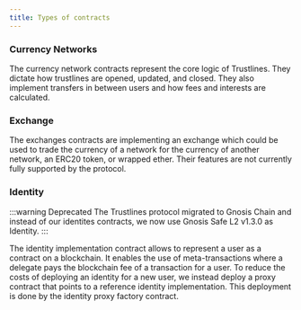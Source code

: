 ```yaml
---
title: Types of contracts
---
```

### Currency Networks

The currency network contracts represent the core logic of Trustlines. They dictate how trustlines are opened, updated, and closed. They also implement transfers in between users and how fees and interests are calculated.

### Exchange

The exchanges contracts are implementing an exchange which could be used to trade the currency of a network for the currency of another network, an ERC20 token, or wrapped ether. Their features are not currently fully supported by the protocol.

### Identity

:::warning Deprecated
The Trustlines protocol migrated to Gnosis Chain and instead of our identites contracts, we now use
Gnosis Safe L2 v1.3.0 as Identity. 
:::

The identity implementation contract allows to represent a user as a contract on a blockchain. It enables the use of meta-transactions where a delegate pays the blockchain fee of a transaction for a user. To reduce the costs of deploying an identity for a new user, we instead deploy a proxy contract that points to a reference identity implementation. This deployment is done by the identity proxy factory contract.
